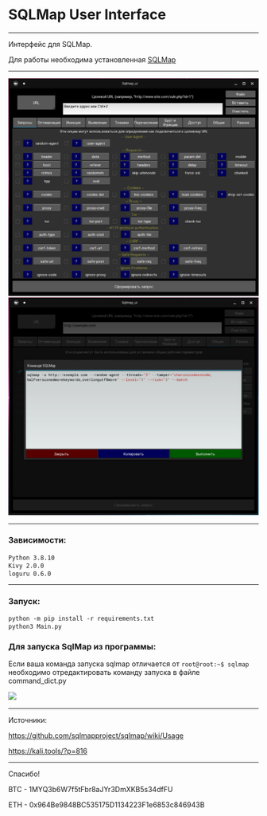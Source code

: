 # SQLMap User Interface
___
Интерфейс для SQLMap.


Для работы необходима установленная [SQLMap](https://github.com/sqlmapproject/sqlmap)
___
![](pic/screen1.png "Стартовый экран")
![](pic/screen2.png "Вывод")

___
### Зависимости:
```commandline
Python 3.8.10 
Kivy 2.0.0
loguru 0.6.0
```
___
### Запуск:
```
python -m pip install -r requirements.txt
python3 Main.py
```

### Для запуска SqlMap из программы: 
Если ваша команда запуска sqlmap отличается от 
```root@root:~$ sqlmap```
необходимо отредактировать команду запуска в файле command_dict.py

![](pic/screen3.png)

___
Источники:

https://github.com/sqlmapproject/sqlmap/wiki/Usage

https://kali.tools/?p=816
___
Спасибо!

 BTC - 
1MYQ3b6W7f5tFbr8aJYr3DmXKB5s34dfFU

 ETH - 
0x964Be9848BC535175D1134223F1e6853c846943B



